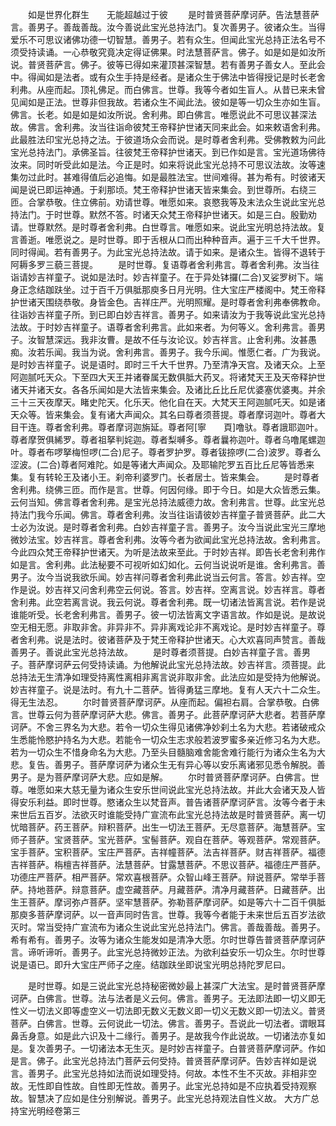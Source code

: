 <!-- { "loadSidebar": true } -->
　　如是世界化群生　　无能超越过于彼
　　是时普贤菩萨摩诃萨。告法慧菩萨言。善男子。善哉善哉。汝今善说此宝光总持法门。复次善男子。彼诸众生。当得爱乐不可思议诸佛功德一切智慧。善男子。若有众生。但闻此宝光总持正法名号不须受持读诵。一心恭敬究竟决定得证佛果。时法慧菩萨言。佛子。如是如是如汝所说。普贤菩萨言。佛子。彼等已得如来灌顶甚深智慧。若有善男子善女人。至此会中。得闻如是法者。或有众生手持是经者。是诸众生于佛法中皆得授记是时长老舍利弗。从座而起。顶礼佛足。而白佛言。世尊。我等今者如生盲人。从昔已来未曾见闻如是正法。世尊非但我故。若诸众生不闻此法。彼如是等一切众生亦如生盲。佛言。长老。如是如是如汝所说。舍利弗。即白佛言。唯愿说此不可思议甚深法故。佛言。舍利弗。汝当往诣命彼梵王帝释护世诸天同来此会。如来敕语舍利弗。此最胜法印宝光总持之法。于彼道场众会而说。是时尊者舍利弗。受佛教敕为问此宝光总持法门。承佛圣旨。往彼梵王帝释护世诸天。到已作如是言。宝光道场佛待汝来。同时听受此如是法。今正是时。如来将说此宝光总持不可思议法故。汝等速集勿过此时。甚难得值后必追悔。如是最胜法宝。世间难得。甚为希有。时彼诸天闻是说已即运神通。于刹那顷。梵王帝释护世诸天皆来集会。到世尊所。右绕三匝。合掌恭敬。住立佛前。劝请世尊。唯愿如来。哀愍我等及末法众生说此宝光总持法门。于时世尊。默然不答。时诸天众梵王帝释护世诸天。如是三白。殷勤劝请。世尊默然。是时尊者舍利弗。白世尊言。唯愿如来。说此宝光明总持法故。复言善逝。唯愿说之。是时世尊。即于舌根从口而出种种音声。遍于三千大千世界。同时得闻。若有善男子。为此宝光总持法故。请于如来。是诸众生。皆得不退转于阿耨多罗三藐三菩提。
　　是时世尊。复语尊者舍利弗言。尊者舍利弗。汝当往诣请妙吉祥童子。说如是法时。妙吉祥童子。在于异处钵攞(二合)叉娑罗树下。端身正念结跏趺坐。过于百千万俱胝那庾多日月光明。住大宝庄严楼阁中。梵王帝释护世诸天围绕恭敬。身皆金色。吉祥庄严。光明照耀。是时尊者舍利弗奉佛教命。往诣妙吉祥童子所。到已即白妙吉祥言。善男子。如来请汝为于我等说此宝光总持法故。于时妙吉祥童子。语尊者舍利弗言。此如来者。为何等义。舍利弗言。善男子。汝智慧深远。我非汝曹。是故不任与汝论议。妙吉祥言。止舍利弗。汝甚愚痴。汝若乐闻。我当为说。舍利弗言。善男子。我今乐闻。惟愿仁者。广为我说。是时妙吉祥童子。说是语时。即时三千大千世界。乃至清净天宫。及诸天众。上至阿迦腻吒天众。下至四大天王并诸眷属无数俱胝大药叉。将诸梵天王及天帝释护世诸天并诸天女。各各乐闻如是大法皆来集会。及诸比丘比丘尼优婆塞优婆夷。并余三十三天夜摩天。睹史陀天。化乐天。他化自在天。大梵天王阿迦腻吒天。如是诸天众等。皆来集会。复有诸大声闻众。其名曰尊者须菩提。尊者摩诃迦叶。尊者大目干连。尊者舍利弗。尊者摩诃迦旃延。尊者阿[寧　　頁]噜驮。尊者誐耶迦叶。尊者摩贺俱絺罗。尊者祖拏判姹迦。尊者梨嚩多。尊者曩祢迦叶。尊者乌噜尾螺迦叶。尊者布啰拏梅怛啰(二合)尼子。尊者罗护罗。尊者钹捺啰(二合)波罗。尊者么涩波。(二合)尊者阿难陀。如是等诸大声闻众。及耶输陀罗五百比丘尼等皆悉来集。复有转轮王及诸小王。刹帝利婆罗门。长者居士。皆来集会。
　　是时尊者舍利弗。绕佛三匝。而作是言。世尊。何因何缘。即于今日。如是大众皆悉云集。云何当知。佛言尊者舍利弗。是宝光总持法威德力故。舍利弗言。世尊。此宝光总持法门我今乐闻。佛言。尊者舍利弗。汝当往诣请彼妙吉祥童子普贤菩萨。此二大士必为汝说。是时尊者舍利弗。白妙吉祥童子言。善男子。汝今当说此宝光三摩地微妙法宝。妙吉祥言。尊者舍利弗。汝等今者为欲闻此宝光总持法故。舍利弗言。今此四众梵王帝释护世诸天。为听是法故来至此。于时妙吉祥。即告长老舍利弗作如是言。舍利弗。此法秘要不可视听如幻如化。云何当说说听是谁。舍利弗言。善男子。汝今当说我欲乐闻。妙吉祥问尊者舍利弗此说当云何言。答言。妙吉祥。空作是说。妙吉祥又问舍利弗空云何说。答言。妙吉祥。空离言说。妙吉祥言。尊者舍利弗。此空若离言说。我云何说。尊者舍利弗。既一切诸法皆离言说。若作是说谁能听受。长老舍利弗言。善男子。彼一切法皆离文字语言故。作如是说。是故说空无相无愿。非取非舍。非异非不。异非离戏论非不离戏论。是时妙吉祥童子。尊者舍利弗。说是法时。彼诸菩萨及于梵王帝释护世诸天。心大欢喜同声赞言。善哉善男子。善说此宝光总持法故。
　　是时尊者须菩提。白妙吉祥童子言。善男子。菩萨摩诃萨云何受持读诵。为他解说此宝光总持法故。妙吉祥言。须菩提。此总持法无生清净如理受持离性离相非离言说非取非舍。此法应如是受持为他解说。妙吉祥童子。说是法时。有九十二菩萨。皆得勇猛三摩地。复有人天六十二众生。得无生法忍。
　　尔时普贤菩萨摩诃萨。从座而起。偏袒右肩。合掌恭敬。白佛言。世尊云何为菩萨摩诃萨大悲。佛言。善男子。此菩萨摩诃萨大悲者。若菩萨摩诃萨。不舍三界名为大悲。若令一切众生得见诸佛净妙刹土名为大悲。若诸破戒众生悉能怜愍护持名为大悲。若能令一切众生志求般若波罗蜜多亲近修习名为大悲。若为一切众生不惜身命名为大悲。乃至头目髓脑难舍能舍难行能行为诸众生名为大悲。复告。善男子。菩萨摩诃萨为诸众生无有异心等以安乐离诸邪见悉令解脱。善男子。是为菩萨摩诃萨大悲。应如是解。
　　尔时普贤菩萨摩诃萨。白佛言。世尊。唯愿如来大慈无量为诸众生安乐世间说此宝光总持法故。并此大会诸天及人皆得安乐利益。即时世尊。愍诸众生以梵音声。普告诸菩萨摩诃萨言。汝等今者于未来世后五百岁。法欲灭时谁能受持广宣流布此宝光总持法故是时普贤菩萨。离一切忧暗菩萨。药王菩萨。辩积菩萨。出生一切法王菩萨。无尽意菩萨。海慧菩萨。宝师子菩萨。宝贤菩萨。宝光菩萨。宝髻菩萨。观自在菩萨。等观菩萨。常观菩萨。宝手菩萨。宝积菩萨。宝庄严菩萨。吉祥幢菩萨。法吉祥菩萨。财吉祥菩萨。福德吉祥菩萨。栴檀吉祥菩萨。法慧菩萨。甘露慧菩萨。不思议菩萨。福德庄严菩萨。功德庄严菩萨。相严菩萨。常欢喜根菩萨。众智山峰王菩萨。辩说菩萨。常举手菩萨。持地菩萨。辩意菩萨。虚空藏菩萨。月藏菩萨。清净月藏菩萨。日藏菩萨。出生王菩萨。摩诃弥卢菩萨。坚牢慧菩萨。弥勒菩萨摩诃萨。如是等六十二百千俱胝那庾多菩萨摩诃萨。以一音声同时告言。世尊。我等今者能于未来世后五百岁法欲灭时。常当受持广宣流布为诸众生说此宝光总持法门。佛言。善哉善哉。善男子。希有希有。善男子。汝等为诸众生能发如是清净大愿。尔时世尊告普贤菩萨摩诃萨言。谛听谛听。善男子。此宝光总持微妙正法。为欲利益安乐一切众生。尔时世尊说是语已。即升大宝庄严师子之座。结跏趺坐即说宝光明总持陀罗尼曰。

　　是时世尊。如是三说此宝光总持秘密微妙最上甚深广大法宝。是时普贤菩萨摩诃萨。白佛言。世尊。法与法者是义云何。佛言。善男子。无法即法即一切义即无性义一切法义即等虚空义一切法即无数义无数义即一切义无数义即一切法义。普贤菩萨。白佛言。世尊。云何说此一切法。佛言。善男子。吾说此一切法者。谓眼耳鼻舌身意。如是此六识及十二缘行。善男子。是故我今作此说故。一切诸法亦复如是。复次善男子。一切诸法本无生灭。是时妙吉祥童子。白普贤菩萨摩诃萨。作如是言。佛子。此宝光总持法门菩萨云何受持。普贤菩萨摩诃萨。告妙吉祥如是说言。善男子。此宝光总持如法而说如理受持。何故。本性不生不灭故。非相非空故。无性即自性故。自性即无性故。善男子。此宝光总持如是不应执着受持观察故。智慧决了应如是住分别解说。善男子。此宝光总持观法自性义故。
大方广总持宝光明经卷第三
